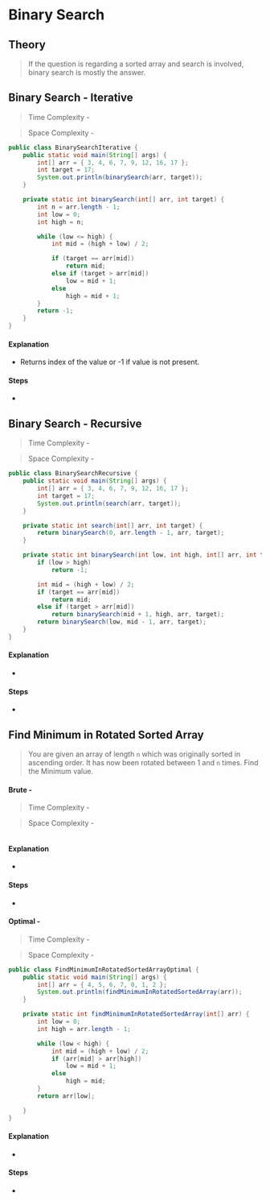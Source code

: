 # **Binary Search**
## **Theory**
> If the question is regarding a sorted array and search is involved, binary search is mostly the answer.
## **Binary Search - Iterative**
>Time Complexity - 

>Space Complexity - 
```java
public class BinarySearchIterative {
    public static void main(String[] args) {
        int[] arr = { 3, 4, 6, 7, 9, 12, 16, 17 };
        int target = 17;
        System.out.println(binarySearch(arr, target));
    }

    private static int binarySearch(int[] arr, int target) {
        int n = arr.length - 1;
        int low = 0;
        int high = n;

        while (low <= high) {
            int mid = (high + low) / 2;

            if (target == arr[mid])
                return mid;
            else if (target > arr[mid])
                low = mid + 1;
            else
                high = mid + 1;
        }
        return -1;
    }
}
```
#### Explanation

- Returns index of the value or -1 if value is not present.

#### Steps

-

## **Binary Search - Recursive**
>Time Complexity - 

>Space Complexity - 
```java
public class BinarySearchRecursive {
    public static void main(String[] args) {
        int[] arr = { 3, 4, 6, 7, 9, 12, 16, 17 };
        int target = 17;
        System.out.println(search(arr, target));
    }

    private static int search(int[] arr, int target) {
        return binarySearch(0, arr.length - 1, arr, target);
    }

    private static int binarySearch(int low, int high, int[] arr, int target) {
        if (low > high)
            return -1;

        int mid = (high + low) / 2;
        if (target == arr[mid])
            return mid;
        else if (target > arr[mid])
            return binarySearch(mid + 1, high, arr, target);
        return binarySearch(low, mid - 1, arr, target);
    }
}
```
#### Explanation

- 

#### Steps

-

## **Find Minimum in Rotated Sorted Array**
> You are given an array of length `n` which was originally sorted in ascending order. It has now been rotated between 1 and `n` times. Find the Minimum value.
#### Brute - 
>Time Complexity - 

>Space Complexity - 
```java

```
#### Explanation

-

#### Steps

-

#### Optimal -
>Time Complexity - 

>Space Complexity - 

```java
public class FindMinimumInRotatedSortedArrayOptimal {
    public static void main(String[] args) {
        int[] arr = { 4, 5, 6, 7, 0, 1, 2 };
        System.out.println(findMinimumInRotatedSortedArray(arr));
    }

    private static int findMinimumInRotatedSortedArray(int[] arr) {
        int low = 0;
        int high = arr.length - 1;

        while (low < high) {
            int mid = (high + low) / 2;
            if (arr[mid] > arr[high])
                low = mid + 1;
            else
                high = mid;
        }
        return arr[low];

    }
}
```
#### Explanation

-

#### Steps

-
